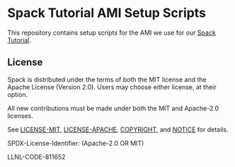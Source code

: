 # Spack Tutorial AMI Setup Scripts

This repository contains setup scripts for the AMI we use for our
[Spack Tutorial](https://spack-tutorial.readthedocs.io).

## License

Spack is distributed under the terms of both the MIT license and the
Apache License (Version 2.0). Users may choose either license, at their
option.

All new contributions must be made under both the MIT and Apache-2.0
licenses.

See [LICENSE-MIT](https://github.com/spack/spack-tutorial-ami/blob/master/LICENSE-MIT),
[LICENSE-APACHE](https://github.com/spack/spack-tutorial-ami/blob/master/LICENSE-APACHE),
[COPYRIGHT](https://github.com/spack/spack-tutorial-ami/blob/master/COPYRIGHT), and
[NOTICE](https://github.com/spack/spack-tutorial-ami/blob/master/NOTICE) for details.

SPDX-License-Identifier: (Apache-2.0 OR MIT)

LLNL-CODE-811652
